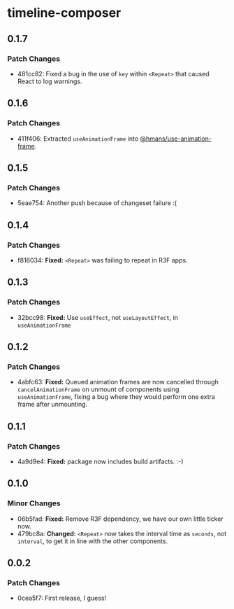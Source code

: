 # timeline-composer

## 0.1.7

### Patch Changes

- 481cc82: Fixed a bug in the use of `key` within `<Repeat>` that caused React to log warnings.

## 0.1.6

### Patch Changes

- 411f406: Extracted `useAnimationFrame` into [@hmans/use-animation-frame](https://github.com/hmans/things/tree/main/packages/hmans-use-animation-frame).

## 0.1.5

### Patch Changes

- 5eae754: Another push because of changeset failure :(

## 0.1.4

### Patch Changes

- f816034: **Fixed:** `<Repeat>` was failing to repeat in R3F apps.

## 0.1.3

### Patch Changes

- 32bcc98: **Fixed:** Use `useEffect`, not `useLayoutEffect`, in `useAnimationFrame`

## 0.1.2

### Patch Changes

- 4abfc63: **Fixed:** Queued animation frames are now cancelled through `cancelAnimationFrame` on unmount of components using `useAnimationFrame`, fixing a bug where they would perform one extra frame after unmounting.

## 0.1.1

### Patch Changes

- 4a9d9e4: **Fixed:** package now includes build artifacts. :-)

## 0.1.0

### Minor Changes

- 06b5fad: **Fixed:** Remove R3F dependency, we have our own little ticker now.
- 479bc8a: **Changed:** `<Repeat>` now takes the interval time as `seconds`, not `interval`, to get it in line with the other components.

## 0.0.2

### Patch Changes

- 0cea5f7: First release, I guess!
